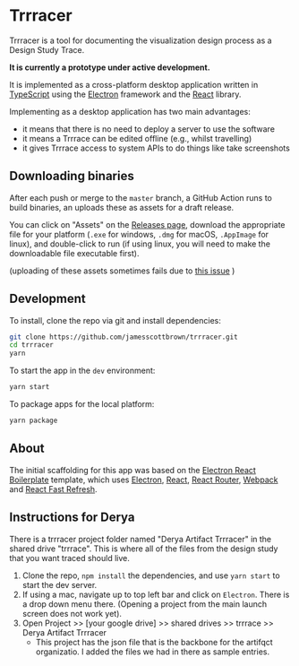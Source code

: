 # Trrracer

Trrracer is a tool for documenting the visualization design process as a Design Study Trace.

**It is currently a prototype under active development.**

It is implemented as a cross-platform desktop application written in [TypeScript](https://www.typescriptlang.org/) using the [Electron](https://www.electronjs.org/) framework and the [React](https://reactjs.org/) library.

Implementing as a desktop application has two main advantages:

- it means that there is no need to deploy a server to use the software
- it means a Trrrace can be edited offline (e.g., whilst travelling)
- it gives Trrrace access to system APIs to do things like take screenshots

## Downloading binaries

After each push or merge to the `master` branch, a GitHub Action runs to build binaries, an uploads these as assets for a draft release.

You can click on "Assets" on the [Releases page](https://github.com/jamesscottbrown/trrracer/releases), download the appropriate file for your platform (`.exe` for windows, `.dmg` for macOS, `.AppImage` for linux), and double-click to run (if using linux, you will need to make the downloadable file executable first).

(uploading of these assets sometimes fails due to [this issue](https://github.com/electron-userland/electron-builder/issues/4940) )

## Development

To install, clone the repo via git and install dependencies:

```bash
git clone https://github.com/jamesscottbrown/trrracer.git
cd trrracer
yarn
```

To start the app in the `dev` environment:

```bash
yarn start
```

To package apps for the local platform:

```bash
yarn package
```

## About

The initial scaffolding for this app was based on the [Electron React Boilerplate](https://github.com/electron-react-boilerplate/electron-react-boilerplate) template, which uses <a href="https://electron.atom.io/">Electron</a>, <a href="https://facebook.github.io/react/">React</a>, <a href="https://github.com/reactjs/react-router">React Router</a>, <a href="https://webpack.js.org/">Webpack</a> and <a href="https://www.npmjs.com/package/react-refresh">React Fast Refresh</a>.


## Instructions for Derya
There is a trrracer project folder named "Derya Artifact Trrracer" in the shared drive "trrrace". This is where all of the files from the design study that you want traced should live. 

1) Clone the repo, `npm install` the dependencies, and use `yarn start` to start the dev server.
2) If using a mac, navigate up to top left bar and click on `Electron`. There is a drop down menu there. (Opening a project from the main launch screen does not work yet).
3) Open Project >> [your google drive] >> shared drives >> trrrace >> Derya Artifact Trrracer
    - This project has the json file that is the backbone for the artifqct organizatio. I added the files we had in there as sample entries. 



